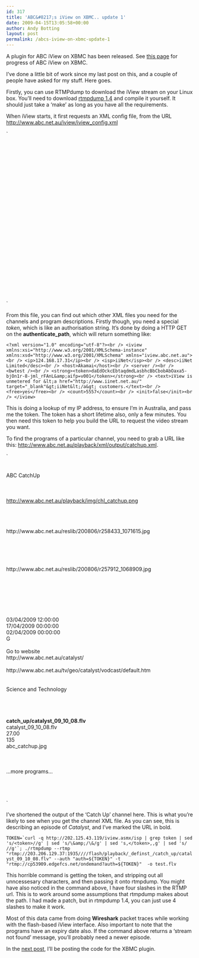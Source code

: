```yaml
---
id: 317
title: 'ABC&#8217;s iView on XBMC.. update 1'
date: 2009-04-15T13:05:58+00:00
author: Andy Botting
layout: post
permalink: /abcs-iview-on-xbmc-update-1
---
```

A plugin for ABC iView on XBMC has been released. See <a href="/using-abcs-iview-on-xbmc">this page</a> for progress of ABC iView on XBMC.

I&#8217;ve done a little bit of work since my last post on this, and a couple of people have asked for my stuff. Here goes.

Firstly, you can use RTMPdump to download the iView stream on your Linux box. You&#8217;ll need to download [rtmpdump 1.4](http://sourceforge.net/project/showfiles.php?group_id=248826&package_id=303903&release_id=667694) and compile it yourself. It should just take a &#8216;make&#8217; as long as you have all the requirements.

When iView starts, it first requests an XML config file, from the URL <http://www.abc.net.au/iview/iview_config.xml>

`<?xml version="1.0" encoding="utf-8"?><br />
<config><br />
<param name="authenticate_path"   value="http://202.125.43.119/iview.asmx/isp" /><br />
<param name="media_path"          value="flash/playback/_definst_/" /><br />
<param name="media_path_mp4"      value="flash:mp4/playback/_definst_/" /><br />
<param name="server_streaming"    value="rtmp://cp53909.edgefcs.net/ondemand" /><br />
<param name="server_speedtest"    value="rtmp://cp44823.edgefcs.net/ondemand" /><br />
<param name="xml_help"            value="iview_help.xml" /><br />
<param name="xml_channels"        value="iview_channels.xml" /><br />
<param name="xml_series"          value="http://www.abc.net.au/playback/xml/rmp_series_list.xml" /><br />
<param name="xml_thumbnails"      value="http://www.abc.net.au/playback/xml/thumbnails.xml" /><br />
<param name="xml_classifications" value="http://www.abc.net.au/playback/xml/classifications.xml" /><br />
<param name="xml_feature"         value="http://www.abc.net.au/playback/xml/iview_feature.xml" /><br />
<param name="xml_feature_home"    value="http://www.abc.net.au/playback/xml/iview_homepage.xml" /><br />
<param name="server_time"         value="http://www.abc.net.au/iview/time.htm" /><br />
<param name="thumbs_path"         value="http://www.abc.net.au/playback/thumbs/" /><br />
<param name="base_url"            value="http://www.abc.net.au/iview" /><br />
<param name="channel_id_arts"     value="2260366" /><br />
<param name="channel_id_news"     value="2186765" /><br />
<param name="channel_id_docs"     value="2176127" /><br />
<param name="channel_id_shop"     value="2186639" /><br />
<param name="channel_id_catchup"  value="2172737" /><br />
<param name="channel_id_kazam"    value="2288241" /><br />
<param name="channel_id_faves"    value="2478452" /><br />
<param name="channels_main"       value="catchup,news,docs,arts,shop" /><br />
<param name="channels_kids"       value="kazam,faves" /><br />
</config>`

From this file, you can find out which other XML files you need for the channels and program descriptions. Firstly though, you need a special _token_, which is like an authorisation string. It&#8217;s done by doing a HTTP GET on the **authenticate_path**, which will return something like:

`<?xml version="1.0" encoding="utf-8"?><br />
<iview xmlns:xsi="http://www.w3.org/2001/XMLSchema-instance" xmlns:xsd="http://www.w3.org/2001/XMLSchema" xmlns="iview.abc.net.au"><br />
<ip>124.168.17.31</ip><br />
<isp>iiNet</isp><br />
<desc>iiNet Limited</desc><br />
<host>Akamai</host><br />
<server /><br />
<bwtest /><br />
<strong><token>daEdOckcEbtaqdmdLasbhcBbCbobAbOaxa5-bjOn1r-8-jml_rFAnL&amp;aifp=v001</token></strong><br />
<text>iView is unmetered for &lt;a href="http://www.iinet.net.au/" target="_blank"&gt;iiNet&lt;/a&gt; customers.</text><br />
<free>yes</free><br />
<count>5557</count><br />
<init>false</init><br />
</iview>`

This is doing a lookup of my IP address, to ensure I&#8217;m in Australia, and pass me the token. The token has a short lifetime also, only a few minutes. You then need this token to help you build the URL to request the video stream you want.

To find the programs of a particular channel, you need to grab a URL like this: <http://www.abc.net.au/playback/xml/output/catchup.xml>.

`<?xml version="1.0"?><br />
<rmp-content xmlns:xsi="http://www.w3.org/2001/XMLSchema-instance"><br />
<channel enabled="true" id="2172737"><br />
<name>ABC CatchUp</name><br />
<description><![CDATA[Recent best of ABC1 & ABC2 TV]]></description><br />
<intro></intro><br />
<ident></ident><br />
<channel-logo>http://www.abc.net.au/playback/img/chl_catchup.png</channel-logo><br />
<image id="258433" order="1"><br />
<title><![CDATA[ABC Catchup Background 09]]></title><br />
<version id="1071615"><br />
<title><![CDATA[1230x564jpg]]></title><br />
<url>http://www.abc.net.au/reslib/200806/r258433_1071615.jpg</url><br />
</version><br />
</image><br />
<image id="257912" order="2"><br />
<title><![CDATA[ABC Catchup background 06]]></title><br />
<version id="1068909"><br />
<title><![CDATA[1230x564jpg]]></title><br />
<url>http://www.abc.net.au/reslib/200806/r257912_1068909.jpg</url><br />
</version><br />
</image><br />
<program-title-list><br />
<program-title id="352699" promo="false" order="9"><br />
<title><![CDATA[Catalyst Series 10 Episode 8]]></title><br />
<short-title></short-title><br />
<synopsis><![CDATA[Malaria jumps the gap from monkey to man; could bubbles be a solution to the hard hit  mining industry? And see how a horse trainer applies his skill to the training of elephants, with remarkable success.]]></synopsis><br />
<publish-date>03/04/2009 12:00:00</publish-date><br />
<expire-date>17/04/2009 00:00:00</expire-date><br />
<transmission-date>02/04/2009 00:00:00</transmission-date><br />
<censorship>G</censorship><br />
<censorship-warning></censorship-warning><br />
<website>Go to website</website><br />
<website-url>http://www.abc.net.au/catalyst/</website-url><br />
<video-download></video-download><br />
<video-download-url>http://www.abc.net.au/tv/geo/catalyst/vodcast/default.htm</video-download-url><br />
<shop></shop><br />
<shop-url></shop-url><br />
<category>Science and Technology</category><br />
<cue-points><br />
</cue-points><br />
<video-asset id="1619127" order="0"><br />
<title><![CDATA[1850flv]]></title><br />
<strong><url>catch_up/catalyst_09_10_08.flv</url></strong><br />
<unc-path>catalyst_09_10_08.flv</unc-path><br />
<duration>27.00</duration><br />
<file-size>135</file-size><br />
<thumb>abc_catchup.jpg</thumb><br />
</video-asset><br />
</program-title><br />
<program-title id="...."><br />
...more programs...<br />
</program-title><br />
</program-title-list><br />
</channel><br />
</rmp-content><br />
` 

I&#8217;ve shortened the output of the &#8216;Catch Up&#8217; channel here. This is what you&#8217;re likely to see when you get the channel XML file. As you can see, this is describing an episode of _Catalyst_, and I&#8217;ve marked the URL in bold.

``TOKEN=`curl -q http://202.125.43.119/iview.asmx/isp | grep token | sed 's/<token>//g' | sed 's/\&amp;/\&/g' | sed 's,</token>,,g' | sed 's/ //g'`; ./rtmpdump --rtmp "rtmp://203.206.129.37:1935////flash/playback/_definst_/catch_up/catalyst_09_10_08.flv" --auth "auth=${TOKEN}" -t "rtmp://cp53909.edgefcs.net/ondemand?auth=${TOKEN}"  -o test.flv``

This horrible command is getting the token, and stripping out all unncessesary characters, and then passing it onto rtmpdump. You might have also noticed in the command above, I have four slashes in the RTMP url. This is to work around some assumptions that rtmpdump makes about the path. I had made a patch, but in rtmpdump 1.4, you can just use 4 slashes to make it work.

Most of this data came from doing **Wireshark** packet traces while working with the flash-based iView interface. Also important to note that the programs have an expiry date also. If the command above returns a &#8216;stream not found&#8217; message, you&#8217;ll probably need a newer episode.

In the [next post](/abcs-iview-on-xbmc-update-2), I&#8217;ll be posting the code for the XBMC plugin.
